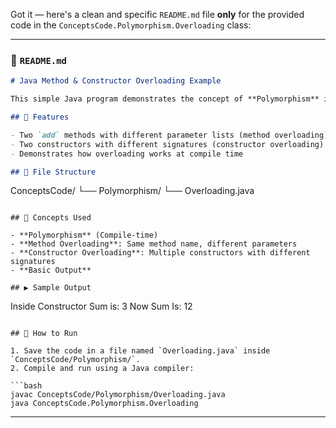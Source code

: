 Got it — here's a clean and specific `README.md` file **only** for the provided code in the `ConceptsCode.Polymorphism.Overloading` class:

---

### 📁 `README.md`

```markdown
# Java Method & Constructor Overloading Example

This simple Java program demonstrates the concept of **Polymorphism** in the form of **Method Overloading** and **Constructor Overloading**.

## 📌 Features

- Two `add` methods with different parameter lists (method overloading)
- Two constructors with different signatures (constructor overloading)
- Demonstrates how overloading works at compile time

## 📄 File Structure

```

ConceptsCode/
└── Polymorphism/
└── Overloading.java

```

## 🧠 Concepts Used

- **Polymorphism** (Compile-time)
- **Method Overloading**: Same method name, different parameters
- **Constructor Overloading**: Multiple constructors with different signatures
- **Basic Output**

## ▶️ Sample Output

```

Inside Constructor
Sum is: 3
Now Sum Is: 12

````

## 🚀 How to Run

1. Save the code in a file named `Overloading.java` inside `ConceptsCode/Polymorphism/`.
2. Compile and run using a Java compiler:

```bash
javac ConceptsCode/Polymorphism/Overloading.java
java ConceptsCode.Polymorphism.Overloading
````

---
